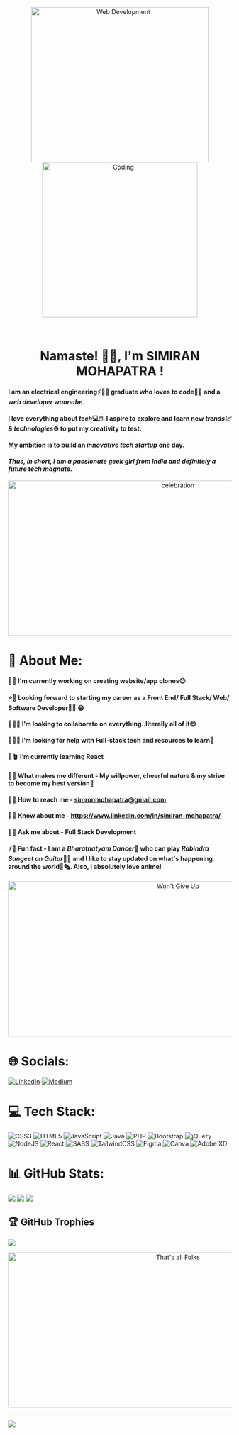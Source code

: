<p align="center"><img src="https://media.giphy.com/media/L8K62iTDkzGX6/giphy.gif" alt="Web Development" width="400px" height="350px">
<img src="https://media.giphy.com/media/L1R1tvI9svkIWwpVYr/giphy.gif" alt="Coding" width="350px" height="350px"></p><br>

<h1 align="center">Namaste! 🙏🏻, I'm SIMIRAN MOHAPATRA !</h1>

#### I am an electrical engineering⚡👩‍🔧 graduate who loves to code👩‍💻 and a **_web developer wannabe_**.<br>
#### I love everything about *tech*💻🖱️. I aspire to explore and learn new *trends📈  & technologies*⚙️ to put my creativity to test.<br>
#### My ambition is to build an *innovative tech startup* one day.<br>
#### **_Thus, in short, I am a passionate geek girl from India and definitely a future tech magnate._**

<p align="center"><img src="https://media.giphy.com/media/3og0ICmyySyzbmnxqE/giphy.gif" alt="celebration" width="750px" height="350px"></p>

# 💫 About Me:
#### 🔭👷‍ **I'm currently working on** creating website/app clones😊<br>
#### ⭐🤑 **Looking forward to starting my career** as a Front End/ Full Stack/ Web/ Software Developer👩‍💻 😁<br>
#### 👯🙋‍♀️ **I’m looking to collaborate on** everything..literally all of it😍 <br>
#### 🤝💁‍♀️ **I’m looking for help with** Full-stack tech and resources to learn🤔 <br>
#### 🌱🪴 **I’m currently learning** React<br>
#### 🦄😎 **What makes me different** - My willpower, cheerful nature & my strive to become my best version🫡<br>
#### 📧📨 **How to reach me** - simronmohapatra@gmail.com<br>
#### 📄📖 **Know about me** - https://www.linkedin.com/in/simiran-mohapatra/<br>
#### 💬🌠 **Ask me about** - Full Stack Development<br>
#### ⚡🎉  **Fun fact** - I am a *Bharatnatyam Dancer*💃 who can play *Rabindra Sangeet on Guitar*🎸🎶 and I like to stay updated on what's happening around the world📰🗞. Also, I absolutely love anime!<br>

<p align="center"><img src="https://media.giphy.com/media/3og0IwXiJYUPo5PyFi/giphy.gif" alt="Won't Give Up" width="750px" height="350px"></p>

# 🌐 Socials:
[![LinkedIn](https://img.shields.io/badge/LinkedIn-%230077B5.svg?logo=linkedin&logoColor=white)](https://linkedin.com/in/simiran-mohapatra/)
[![Medium](https://img.shields.io/badge/Medium-12100E?logo=medium&logoColor=white)](https://medium.com/@simiran-mohapatra.medium.com)

# 💻 Tech Stack:
![CSS3](https://img.shields.io/badge/css3-%231572B6.svg?style=for-the-badge&logo=css3&logoColor=white) ![HTML5](https://img.shields.io/badge/html5-%23E34F26.svg?style=for-the-badge&logo=html5&logoColor=white) ![JavaScript](https://img.shields.io/badge/javascript-%23323330.svg?style=for-the-badge&logo=javascript&logoColor=%23F7DF1E) ![Java](https://img.shields.io/badge/java-%23ED8B00.svg?style=for-the-badge&logo=java&logoColor=white) ![PHP](https://img.shields.io/badge/php-%23777BB4.svg?style=for-the-badge&logo=php&logoColor=white) ![Bootstrap](https://img.shields.io/badge/bootstrap-%23563D7C.svg?style=for-the-badge&logo=bootstrap&logoColor=white) ![jQuery](https://img.shields.io/badge/jquery-%230769AD.svg?style=for-the-badge&logo=jquery&logoColor=white) ![NodeJS](https://img.shields.io/badge/node.js-6DA55F?style=for-the-badge&logo=node.js&logoColor=white) ![React](https://img.shields.io/badge/react-%2320232a.svg?style=for-the-badge&logo=react&logoColor=%2361DAFB) ![SASS](https://img.shields.io/badge/SASS-hotpink.svg?style=for-the-badge&logo=SASS&logoColor=white) ![TailwindCSS](https://img.shields.io/badge/tailwindcss-%2338B2AC.svg?style=for-the-badge&logo=tailwind-css&logoColor=white) 	![Figma](https://img.shields.io/badge/figma-%23F24E1E.svg?style=for-the-badge&logo=figma&logoColor=white) ![Canva](https://img.shields.io/badge/Canva-%2300C4CC.svg?style=for-the-badge&logo=Canva&logoColor=white) ![Adobe XD](https://img.shields.io/badge/Adobe%20XD-470137?style=for-the-badge&logo=Adobe%20XD&logoColor=#FF61F6)

# 📊 GitHub Stats:
![](https://github-readme-stats.vercel.app/api?username=Simiran987&theme=algolia&hide_border=false&include_all_commits=false&count_private=false)
![](https://github-readme-streak-stats.herokuapp.com/?user=Simiran987&theme=algolia&hide_border=false)
![](https://github-readme-stats.vercel.app/api/top-langs/?username=Simiran987&theme=algolia&hide_border=false&include_all_commits=false&count_private=false&layout=compact)

## 🏆 GitHub Trophies
![](https://github-profile-trophy.vercel.app/?username=Simiran987&theme=algolia&no-frame=false&no-bg=false&margin-w=4)

<p align="center"><img src="https://media.giphy.com/media/lD76yTC5zxZPG/giphy.gif" alt="That's all Folks" width="750px" height="350px"></p>

---

[![](https://visitcount.itsvg.in/api?id=Simiran987&icon=0&color=1)](https://visitcount.itsvg.in)
